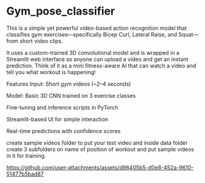 # Gym_pose_classifier
This is a simple yet powerful video-based action recognition model that classifies gym exercises—specifically Bicep Curl, Lateral Raise, and Squat—from short video clips.

It uses a custom-trained 3D convolutional model and is wrapped in a Streamlit web interface so anyone can upload a video and get an instant prediction. Think of it as a mini fitness-aware AI that can watch a video and tell you what workout is happening!

 Features
 Input: Short gym videos (~2–4 seconds)

 Model: Basic 3D CNN trained on 3 exercise classes

 Fine-tuning and inference scripts in PyTorch

 Streamlit-based UI for simple interaction

 Real-time predictions with confidence scores

 create sample videos folder to put your test video and inside data folder create 3 subfolders on name of position of workout and put sample videos in it for training.


https://github.com/user-attachments/assets/d96405b5-d0e8-452a-9610-51477b5bad87

